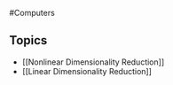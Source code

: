 #Computers 
## Topics
* [[Nonlinear Dimensionality Reduction]]
* [[Linear Dimensionality Reduction]]